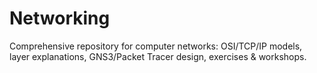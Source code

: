 # Networking
Comprehensive repository for computer networks: OSI/TCP/IP models, layer explanations, GNS3/Packet Tracer design, exercises &amp; workshops.
